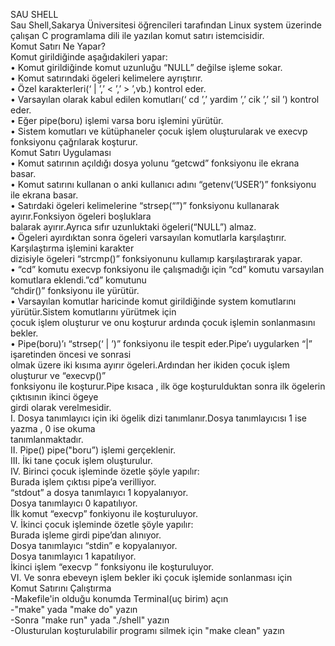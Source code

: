 ﻿SAU SHELL<br />
Sau Shell,Sakarya Üniversitesi öğrencileri tarafından Linux system üzerinde çalışan C programlama dili ile yazılan komut satırı istemcisidir.<br />
Komut Satırı Ne Yapar?<br />
Komut girildiğinde aşağıdakileri yapar:<br />
• Komut girildiğinde komut uzunluğu “NULL” değilse işleme sokar.<br />
• Komut satırındaki ögeleri kelimelere ayrıştırır.<br />
• Özel karakterleri(‘ | ’,’ < ’,’ > ’,vb.) kontrol eder.<br />
• Varsayılan olarak kabul edilen komutları(‘ cd ’,’ yardim ’,’ cik ’,’ sil ’) kontrol eder.<br />
• Eğer pipe(boru) işlemi varsa boru işlemini yürütür.<br />
• Sistem komutları ve kütüphaneler çocuk işlem oluşturularak ve execvp fonksiyonu çağrılarak koşturur.<br />
Komut Satırı Uygulaması<br />
• Komut satırının açıldığı dosya yolunu  “getcwd”  fonksiyonu ile ekrana basar.<br />
• Komut satırını kullanan o anki kullanıcı adını “getenv(‘USER’)” fonksiyonu ile ekrana basar.<br />
• Satırdaki ögeleri kelimelerine  “strsep(“”)” fonksiyonu kullanarak ayırır.Fonksiyon ögeleri boşluklara <br />balarak ayırır.Ayrıca sıfır uzunluktaki ögeleri(“NULL”) almaz.<br />
• Ögeleri ayırdıktan sonra ögeleri varsayılan komutlarla karşılaştırır. Karşılaştırma işlemini karakter <br />dizisiyle ögeleri “strcmp()” fonksiyonunu kullamıp karşılaştırarak  yapar.<br />
• “cd” komutu execvp fonksiyonu ile çalışmadığı için “cd” komutu varsayılan komutlara eklendi.”cd” komutunu <br />“chdir()” fonksiyonu ile yürütür.<br />
• Varsayılan komutlar haricinde komut girildiğinde system komutlarını yürütür.Sistem komutlarını yürütmek için<br /> çocuk işlem oluşturur ve onu koşturur ardında çocuk işlemin sonlanmasını bekler.<br />
• Pipe(boru)’ı “strsep(‘ | ’)” fonksiyonu ile tespit eder.Pipe’ı uygularken “|” işaretinden öncesi ve sonrasi <br />olmak üzere iki kısıma ayırır  ögeleri.Ardından her ikiden çocuk işlem oluşturur ve “execvp()” <br />fonksiyonu ile koşturur.Pipe kısaca , ilk öge koşturulduktan sonra ilk ögelerin çıktısının ikinci ögeye<br /> girdi olarak verelmesidir.<br />
I. Dosya tanımlayıcı için iki ögelik dizi tanımlanır.Dosya tanımlayıcısı 1 ise yazma , 0 ise okuma <br />tanımlanmaktadır.<br />
II. Pipe() pipe("boru”) işlemi gerçeklenir.<br />
III. İki tane çocuk işlem oluşturulur.<br />
IV. Birinci çocuk işleminde özetle şöyle yapılır:<br />
Burada işlem çıktısı pipe’a verilliyor.<br />
“stdout” a dosya tanımlayıcı 1 kopyalanıyor.<br />
Dosya tanımlayıcı 0 kapatılıyor.<br />
İlk komut “execvp” fonkiyonu ile koşturuluyor.<br />
V. İkinci çocuk işleminde özetle şöyle yapılır:<br />
Burada işleme girdi pipe’dan alınıyor.<br />
Dosya tanımlayıcı “stdin” e kopyalanıyor.<br />
Dosya tanımlayıcı 1 kapatılıyor.<br />
İkinci işlem “execvp ” fonksiyonu ile koşturuluyor.<br />
VI. Ve sonra ebeveyn işlem bekler iki çocuk işlemide sonlanması için<br />
Komut Satırını Çalıştırma<br />
-Makefile'in olduğu konumda Terminal(uç birim) açın<br />
-"make" yada "make do" yazın<br />
-Sonra "make run" yada "./shell" yazın<br />
-Olusturulan koşturulabilir programı silmek için "make clean" yazın<br />


